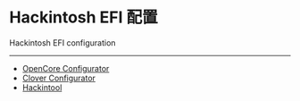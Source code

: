 # Hackintosh EFI 配置
Hackintosh EFI configuration

------



- [OpenCore Configurator](https://mackie100projects.altervista.org/download-opencore-configurator/)
- [Clover Configurator](https://mackie100projects.altervista.org/download-clover-configurator/)
- [Hackintool](https://github.com/headkaze/Hackintool)
